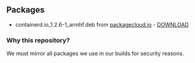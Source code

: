## Packages
- containerd.io_1.2.6-1_armhf.deb from [packagecloud.io](https://packagecloud.io/Hypriot/rpi/packages/raspbian/buster/containerd.io_1.2.6-1_armhf.deb) - [DOWNLOAD](https://github.com/nesto-software/pos-adapter-armhf-packages/releases/download/package1/containerd.io_1.2.6-1_armhf.deb)

### Why this repository?
We must mirror all packages we use in our builds for security reasons.
